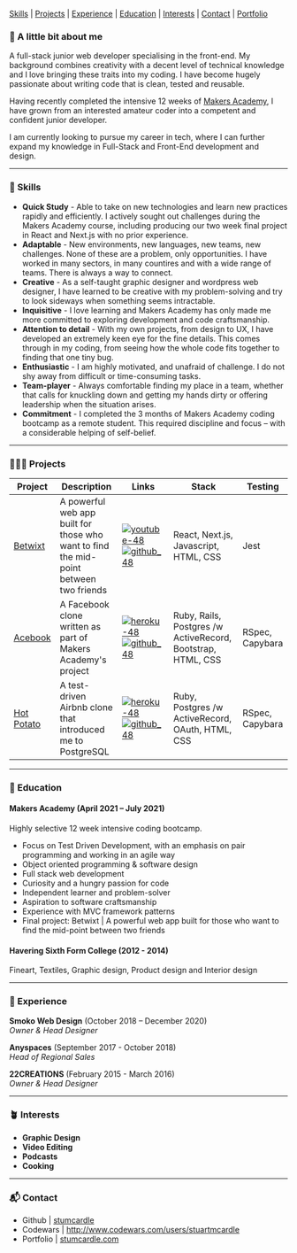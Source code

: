 [Skills](#skills)  |  [Projects](#projects)  |  [Experience](#experience) | [Education](#education) | [Interests](#interests) | [Contact](#contact) | [Portfolio](https://www.stumcardle.com)

### 👋 A little bit about me

A full-stack junior web developer specialising in the front-end. My background combines creativity with a decent level of technical knowledge and I love bringing these traits into my coding. I have become hugely passionate about writing code that is clean, tested and reusable.

Having recently completed the intensive 12 weeks of [Makers Academy](https://github.com/makersacademy), I have grown from an interested amateur coder into a competent and confident junior developer.

I am currently looking to pursue my career in tech, where I can further expand my knowledge in Full-Stack and Front-End development and design.
***

### <a name="skills">🤹 Skills</a>

- **Quick Study** - Able to take on new technologies and learn new practices rapidly and efficiently. I actively sought out challenges during the Makers Academy course, including producing our two week final project in React and Next.js with no prior experience.
- **Adaptable** - New environments, new languages, new teams, new challenges. None of these are a problem, only opportunities. I have worked in many sectors, in many countires and with a wide range of teams. There is always a way to connect.
- **Creative** - As a self-taught graphic designer and wordpress web designer, I have learned to be creative with my problem-solving and try to look sideways when something seems intractable.
- **Inquisitive** - I love learning and Makers Academy has only made me more committed to exploring development and code craftsmanship.
- **Attention to detail** - With my own projects, from design to UX, I have developed an extremely keen eye for the fine details. This comes through in my coding, from seeing how the whole code fits together to finding that one tiny bug.
- **Enthusiastic** - I am highly motivated, and unafraid of challenge. I do not shy away from difficult or time-consuming tasks.
- **Team-player** - Always comfortable finding my place in a team, whether that calls for knuckling down and getting my hands dirty or offering leadership when the situation arises.
- **Commitment** - I completed the 3 months of Makers Academy coding bootcamp as a remote student. This required discipline and focus – with a considerable helping of self-belief.

***

### <a name="projects">👨🏻‍💻 Projects</a>
Project | Description | Links | Stack | Testing
--- | --- | --- | --- | ---
[Betwixt][2] | A powerful web app built for those who want to find the mid-point between two friends | [![youtube-48](https://cloud.githubusercontent.com/assets/12953472/18688443/6021e65e-7f7c-11e6-9479-6ad58e3ab834.png)][9] [![github_48](https://cloud.githubusercontent.com/assets/12953472/18687862/de8df31e-7f79-11e6-937c-f20c0e0ee2b4.png)][2] | React, Next.js, Javascript, HTML, CSS | Jest
[Acebook][3] | A Facebook clone written as part of Makers Academy's project | [![heroku-48](https://cloud.githubusercontent.com/assets/12953472/18688266/701982fc-7f7b-11e6-8971-5f1e03f554b7.png)][6] [![github_48](https://cloud.githubusercontent.com/assets/12953472/18687862/de8df31e-7f79-11e6-937c-f20c0e0ee2b4.png)][3] | Ruby, Rails, Postgres /w ActiveRecord, Bootstrap, HTML, CSS | RSpec, Capybara
[Hot Potato][4] | A test-driven Airbnb clone that introduced me to PostgreSQL | [![heroku-48](https://cloud.githubusercontent.com/assets/12953472/18688266/701982fc-7f7b-11e6-8971-5f1e03f554b7.png)][7] [![github_48](https://cloud.githubusercontent.com/assets/12953472/18687862/de8df31e-7f79-11e6-937c-f20c0e0ee2b4.png)][4] | Ruby, Postgres /w ActiveRecord, OAuth, HTML, CSS | RSpec, Capybara

***

### <a name="education">🧠 Education</a>

#### Makers Academy (April 2021 – July 2021)
Highly selective 12 week intensive coding bootcamp.

- Focus on Test Driven Development, with an emphasis on pair programming and working in an agile way
- Object oriented programming & software design
- Full stack web development
- Curiosity and a hungry passion for code
- Independent learner and problem-solver
- Aspiration to software craftsmanship
- Experience with MVC framework patterns
- Final project: Betwixt | A powerful web app built for those who want to find the mid-point between two friends

#### Havering Sixth Form College (2012 - 2014)

Fineart, Textiles, Graphic design, Product design and Interior design

***

### <a name="experience">🔮 Experience</a>

**Smoko Web Design** (October 2018 – December 2020)    
*Owner & Head Designer*

**Anyspaces** (September 2017 - October 2018)   
*Head of Regional Sales*


**22CREATIONS** (February 2015 - March 2016)   
*Owner & Head Designer*

***

### <a name="interests">🪴 Interests</a>

- **Graphic Design**
- **Video Editing**
- **Podcasts**
- **Cooking**

***

### <a name="contact">📬 Contact</a>
- Github | [stumcardle][1]
- Codewars | http://www.codewars.com/users/stuartmcardle
- Portfolio | [stumcardle.com](http://www.stumcardle.com)

[1]: https://github.com/stumcardle
[2]: https://github.com/Dev-ops-true/betwixt
[3]: https://github.com/StuMcardle/acebook-runtime-terrors
[4]: https://github.com/https://github.com/rdupplaw/makersbnb
[5]: https://github.com/stumcardle
[6]: https://acebook-runtime-terrors.herokuapp.com
[7]: https://github.com/rdupplaw/makersbnb
[8]: https://
[9]: https://www.youtube.com/watch?v=TtRlNqiR7zo
